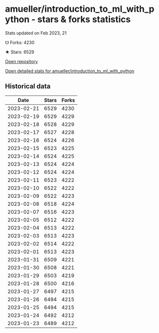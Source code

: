 # amueller/introduction_to_ml_with_python - stars & forks statistics

Stats updated on Feb 2023, 21

☋ Forks: 4230

★ Stars: 6529

[Open repository](https://github.com/amueller/introduction_to_ml_with_python)

[Open detailed stats for amueller/introduction_to_ml_with_python](https://reviewgithub.com/rep/amueller/introduction_to_ml_with_python)

## Historical data
| Date | Stars | Forks |
|------|-------|-------|
| 2023-02-21 | 6529 | 4230 | 
| 2023-02-19 | 6529 | 4229 | 
| 2023-02-18 | 6528 | 4229 | 
| 2023-02-17 | 6527 | 4228 | 
| 2023-02-16 | 6524 | 4226 | 
| 2023-02-15 | 6523 | 4225 | 
| 2023-02-14 | 6524 | 4225 | 
| 2023-02-13 | 6524 | 4224 | 
| 2023-02-12 | 6524 | 4224 | 
| 2023-02-11 | 6523 | 4222 | 
| 2023-02-10 | 6522 | 4222 | 
| 2023-02-09 | 6522 | 4223 | 
| 2023-02-08 | 6518 | 4224 | 
| 2023-02-07 | 6516 | 4223 | 
| 2023-02-05 | 6512 | 4222 | 
| 2023-02-04 | 6513 | 4222 | 
| 2023-02-03 | 6513 | 4223 | 
| 2023-02-02 | 6514 | 4222 | 
| 2023-02-01 | 6513 | 4223 | 
| 2023-01-31 | 6509 | 4221 | 
| 2023-01-30 | 6508 | 4221 | 
| 2023-01-29 | 6503 | 4219 | 
| 2023-01-28 | 6500 | 4216 | 
| 2023-01-27 | 6497 | 4215 | 
| 2023-01-26 | 6494 | 4215 | 
| 2023-01-25 | 6494 | 4215 | 
| 2023-01-24 | 6492 | 4212 | 
| 2023-01-23 | 6489 | 4212 | 

